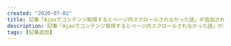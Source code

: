```yaml
---
created: "2020-07-02"
title: 記事「Ajaxでコンテンツ取得するとページ内スクロールされなかった話」が追加されました
description: 記事「Ajaxでコンテンツ取得するとページ内スクロールされなかった話」が追加されました。
tags: [記事追加]
---
```

